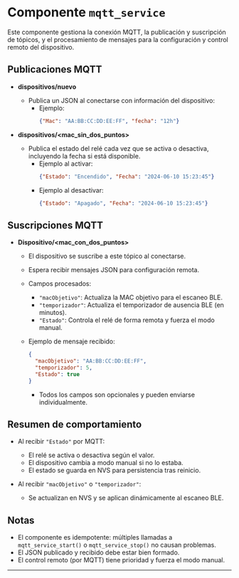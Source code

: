 
# Componente `mqtt_service`

Este componente gestiona la conexión MQTT, la publicación y suscripción de tópicos, y el procesamiento de mensajes para la configuración y control remoto del dispositivo.

## Publicaciones MQTT

- **dispositivos/nuevo**
  - Publica un JSON al conectarse con información del dispositivo:
    - Ejemplo:  
      ```json
      {"Mac": "AA:BB:CC:DD:EE:FF", "fecha": "12h"}
      ```

- **dispositivos/<mac_sin_dos_puntos>**
  - Publica el estado del relé cada vez que se activa o desactiva, incluyendo la fecha si está disponible.
    - Ejemplo al activar:
      ```json
      {"Estado": "Encendido", "Fecha": "2024-06-10 15:23:45"}
      ```
    - Ejemplo al desactivar:
      ```json
      {"Estado": "Apagado", "Fecha": "2024-06-10 15:23:45"}
      ```

## Suscripciones MQTT

- **Dispositivo/<mac_con_dos_puntos>**
  - El dispositivo se suscribe a este tópico al conectarse.
  - Espera recibir mensajes JSON para configuración remota.
  - Campos procesados:
    - `"macObjetivo"`: Actualiza la MAC objetivo para el escaneo BLE.
    - `"temporizador"`: Actualiza el temporizador de ausencia BLE (en minutos).
    - `"Estado"`: Controla el relé de forma remota y fuerza el modo manual.

  - Ejemplo de mensaje recibido:
    ```json
    {
      "macObjetivo": "AA:BB:CC:DD:EE:FF",
      "temporizador": 5,
      "Estado": true
    }
    ```
    - Todos los campos son opcionales y pueden enviarse individualmente.

## Resumen de comportamiento

- Al recibir `"Estado"` por MQTT:
  - El relé se activa o desactiva según el valor.
  - El dispositivo cambia a modo manual si no lo estaba.
  - El estado se guarda en NVS para persistencia tras reinicio.

- Al recibir `"macObjetivo"` o `"temporizador"`:
  - Se actualizan en NVS y se aplican dinámicamente al escaneo BLE.

## Notas

- El componente es idempotente: múltiples llamadas a `mqtt_service_start()` o `mqtt_service_stop()` no causan problemas.
- El JSON publicado y recibido debe estar bien formado.
- El control remoto (por MQTT) tiene prioridad y fuerza el modo manual.

---
